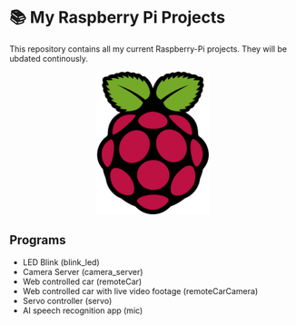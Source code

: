 # 📚 My Raspberry Pi Projects

This repository contains all my current Raspberry-Pi projects. They will be ubdated continously.

<p align="center">
  <img src="Raspberry_Pi_Logo.svg.png" alt="Screenshot" width="200"/>
</p>


## Programs
- LED Blink (blink_led)
- Camera Server (camera_server)
- Web controlled car (remoteCar)
- Web controlled car with live video footage (remoteCarCamera)
- Servo controller (servo)
- AI speech recognition app (mic)






